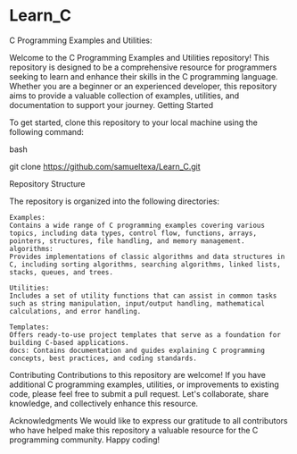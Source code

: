 # Learn_C
C Programming Examples and Utilities:

Welcome to the C Programming Examples and Utilities repository! This repository is designed to be a comprehensive resource for programmers seeking to learn and enhance their skills in the C programming language. Whether you are a beginner or an experienced developer, this repository aims to provide a valuable collection of examples, utilities, and documentation to support your journey.
Getting Started

To get started, clone this repository to your local machine using the following command:

bash

git clone https://github.com/samueltexa/Learn_C.git

Repository Structure

The repository is organized into the following directories:

    Examples:
    Contains a wide range of C programming examples covering various topics, including data types, control flow, functions, arrays, pointers, structures, file handling, and memory management.
    algorithms:
    Provides implementations of classic algorithms and data structures in C, including sorting algorithms, searching algorithms, linked lists, stacks, queues, and trees.

    Utilities:
    Includes a set of utility functions that can assist in common tasks such as string manipulation, input/output handling, mathematical calculations, and error handling.

    Templates:
    Offers ready-to-use project templates that serve as a foundation for building C-based applications.
    docs: Contains documentation and guides explaining C programming concepts, best practices, and coding standards.

Contributing
Contributions to this repository are welcome! If you have additional C programming examples, utilities, or improvements to existing code, please feel free to submit a pull request. Let's collaborate, share knowledge, and collectively enhance this resource.

Acknowledgments
We would like to express our gratitude to all contributors who have helped make this repository a valuable resource for the C programming community.
Happy coding!